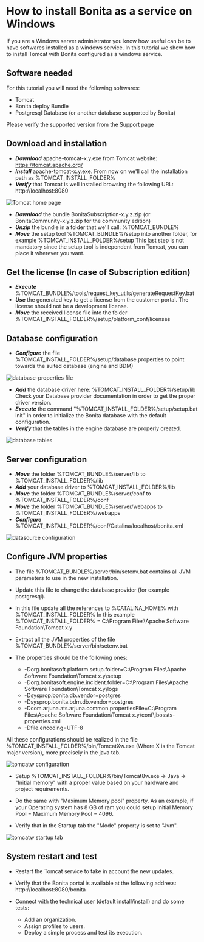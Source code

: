 # How to install Bonita as a service on Windows

If you are a Windows server administrator you know how useful can be to have softwares installed as a windows service.
In this tutorial we show how to install Tomcat with Bonita configured as a windows service.

## Software needed

For this tutorial you will need the following softwares:
* Tomcat
* Bonita deploy Bundle
* Postgresql Database (or another database supported by Bonita)

Please verify the supported version from the Support page

## Download and installation

* **_Download_** apache-tomcat-x.y.exe from Tomcat website: https://tomcat.apache.org/
* **_Install_** apache-tomcat-x.y.exe. From now on we'll call the installation path as %TOMCAT_INSTALL_FOLDER%
* **_Verify_** that Tomcat is well installed browsing the following URL: http://localhost:8080

![Tomcat home page](images/bonita-as-windows-service/tomcatHome.png)

* **_Download_** the bundle BonitaSubscription-x.y.z.zip (or BonitaCommunity-x.y.z.zip for the community edition)
* **_Unzip_** the bundle in a folder that we'll call: %TOMCAT_BUNDLE%
* **_Move_** the setup tool %TOMCAT_BUNDLE%/setup into another folder, for example %TOMCAT_INSTALL_FOLDER%/setup
This last step is not mandatory since the setup tool is independent from Tomcat, you can place it wherever you want.

## Get the license (In case of Subscription edition)

* **_Execute_** %TOMCAT_BUNDLE%/tools/request_key_utils/generateRequestKey.bat
* **_Use_** the generated key to get a license from the customer portal. The license should not be a development license.
* **_Move_** the received license file into the folder %TOMCAT_INSTALL_FOLDER%/setup/platform_conf/licenses

## Database configuration

* **_Configure_** the file %TOMCAT_INSTALL_FOLDER%/setup/database.properties to point towards the suited database (engine and BDM)

![database-properties file](images/bonita-as-windows-service/databaseProperties.png)

* **_Add_** the database driver here: %TOMCAT_INSTALL_FOLDER%/setup/lib
Check your Database provider documentation in order to get the proper driver version. 
* **_Execute_** the command "%TOMCAT_INSTALL_FOLDER%/setup/setup.bat init" in order to initialize the Bonita database with the default configuration.
* **_Verify_** that the tables in the engine database are properly created.

![database tables](images/bonita-as-windows-service/postgresTables.png)

## Server configuration

* **_Move_** the folder %TOMCAT_BUNDLE%/server/lib to %TOMCAT_INSTALL_FOLDER%/lib
* **_Add_** your database driver to %TOMCAT_INSTALL_FOLDER%/lib
* **_Move_** the folder %TOMCAT_BUNDLE%/server/conf to %TOMCAT_INSTALL_FOLDER%/conf
* **_Move_** the folder %TOMCAT_BUNDLE%/server/webapps to %TOMCAT_INSTALL_FOLDER%/webapps
* **_Configure_** %TOMCAT_INSTALL_FOLDER%/conf/Catalina/localhost/bonita.xml

![datasource configuration](images/bonita-as-windows-service/bonitaXml.png)

## Configure JVM properties

* The file %TOMCAT_BUNDLE%/server/bin/setenv.bat contains all JVM parameters to use in the new installation.
* Update this file to change the database provider (for example postgresql).
* In this file update all the references to %CATALINA_HOME% with %TOMCAT_INSTALL_FOLDER%
In this example %TOMCAT_INSTALL_FOLDER% = C:\Program Files\Apache Software Foundation\Tomcat x.y
* Extract all the JVM properties of the file %TOMCAT_BUNDLE%/server/bin/setenv.bat 

* The properties should be the following ones:

  * -Dorg.bonitasoft.platform.setup.folder=C:\Program Files\Apache Software Foundation\Tomcat x.y\setup
  * -Dorg.bonitasoft.engine.incident.folder=C:\Program Files\Apache Software Foundation\Tomcat x.y\logs
  * -Dsysprop.bonita.db.vendor=postgres
  * -Dsysprop.bonita.bdm.db.vendor=postgres
  * -Dcom.arjuna.ats.arjuna.common.propertiesFile=C:\Program Files\Apache Software Foundation\Tomcat x.y\conf\jbossts-properties.xml
  * -Dfile.encoding=UTF-8

All these configurations should be realized in the file %TOMCAT_INSTALL_FOLDER%/bin/TomcatXw.exe (Where X is the Tomcat major version), more precisely in the java tab.

![tomcatw configuration](images/bonita-as-windows-service/tomcatw.png)

* Setup %TOMCAT_INSTALL_FOLDER%/bin/Tomcat8w.exe -> Java -> "Initial memory" with a proper value based on your hardware and project requirements.
* Do the same with "Maximum Memory pool" property.
As an example, if your Operating system has 8 GB of ram you could setup Initial Memory Pool = Maximum Memory Pool = 4096.

* Verify that in the Startup tab the "Mode" property is set to "Jvm".

![tomcatw startup tab](images/bonita-as-windows-service/tomcatWStartup.png)

## System restart and test

* Restart the Tomcat service to take in account the new updates.
* Verify that the Bonita portal is available at the following address:
http://localhost:8080/bonita

* Connect with the technical user (default install/install) and do some tests:
  * Add an organization.
  * Assign profiles to users.
  * Deploy a simple process and test its execution.

